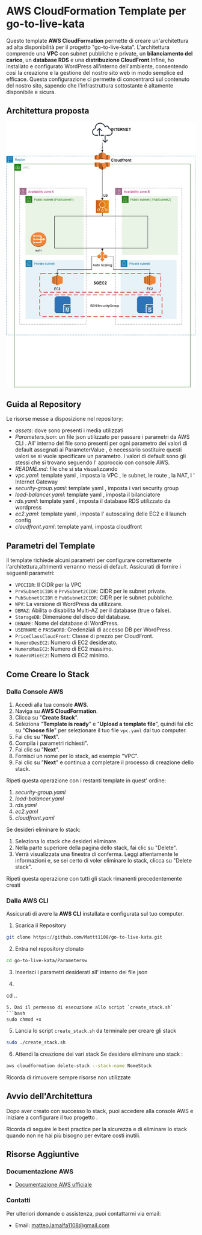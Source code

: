 # AWS CloudFormation Template per go-to-live-kata

Questo template **AWS CloudFormation** permette di creare un'architettura ad alta disponibilità per il progetto "go-to-live-kata". L'architettura comprende una **VPC** con subnet pubbliche e private, un **bilanciamento del carico**, un **database RDS** e una **distribuzione CloudFront**.Infine, ho installato e configurato WordPress all'interno dell'ambiente, consentendo così la creazione e la gestione del nostro sito web in modo semplice ed efficace. Questa configurazione ci permette di concentrarci sul contenuto del nostro sito, sapendo che l'infrastruttura sottostante è altamente disponibile e sicura. 
## Architettura proposta
![Architettura](assets/Architettura.jpg)
## Guida al Repository
Le risorse messe a disposizione nel repository:  
* *assets*: dove sono presenti i media utilizzati
*  *Parameters.json*: un file json utilizzato per passare i parametri da AWS CLI . All' interno del file sono presenti per ogni parametro dei valori di default assegnati ai ParameterValue , è necessario sostituire questi  valori se si vuole specificare un parametro. I valori di default sono gli stessi che si trovano seguendo l' approccio con console AWS.
*  *README.md*: file che si sta visualizzando
*  *vpc.yaml*: template yaml , imposta la VPC , le subnet, le route , la NAT, l ' Internet Gateway
*  *security-group.yaml*: template yaml , imposta i vari security group
*  *load-balancer.yaml*: template yaml , imposta il bilanciatore
*  *rds.yaml*: template yaml , imposta il database RDS utilizzato da wordpress
*  *ec2.yaml*: template yaml , imposta l' autoscaling delle EC2 e il launch config
*  *cloudfront.yaml*: template yaml, imposta cloudfront

## Parametri del Template  
Il template richiede alcuni parametri per configurare correttamente l'architettura,altrimenti verranno messi di default. Assicurati di fornire i seguenti parametri:
* `VPCCIDR`: Il CIDR per la VPC
* `PrvSubnet1CIDR` e `PrvSubnet2CIDR`: CIDR per le subnet private.
* `PubSubnet1CIDR` e `PubSubnet2CIDR`: CIDR per le subnet pubbliche.
* `WPV`: La versione di WordPress da utilizzare.
* `DBMAZ`: Abilita o disabilita Multi-AZ per il database (true o false).
* `StorageDB`: Dimensione del disco del database.
* `DBNAME`: Nome del database di WordPress.
* `USERNAME` e `PASSWORD`: Credenziali di accesso DB per WordPress.
* `PriceClassCloudFront`: Classe di prezzo per CloudFront.
* `NumeroDesEC2`: Numero di EC2 desiderato.
* `NumeroMaxEC2`: Numero di EC2 massimo.
* `NumeroMinEC2`: Numero di EC2 minimo.
## Come Creare lo Stack
### Dalla Console AWS

1. Accedi alla tua console **AWS**.
2. Naviga su **AWS CloudFormation**.
3. Clicca su "**Create Stack**".
4. Seleziona "**Template is ready**" e "**Upload a template file**", quindi fai clic su "**Choose file**" per selezionare il tuo file `vpc.yaml` dal tuo computer.
5. Fai clic su "**Next**".
6. Compila i parametri richiesti".
7. Fai clic su "**Next**".
8. Fornisci un nome per lo stack, ad esempio "VPC".
9. Fai clic su "**Next**" e continua a completare il processo di creazione dello stack.


Ripeti questa operazione con i restanti template in quest' ordine:
1. *security-group.yaml*
2. *load-balancer.yaml*
3. *rds.yaml*
4. *ec2.yaml*
5. *cloudfront.yaml*

Se desideri eliminare lo stack:
1. Seleziona lo stack che desideri eliminare.
2. Nella parte superiore della pagina dello stack, fai clic su "Delete".
3. Verrà visualizzata una finestra di conferma. Leggi attentamente le informazioni e, se sei certo di voler eliminare lo stack, clicca su "Delete stack".

Ripeti questa operazione con tutti gli stack rimanenti precedentemente creati
### Dalla AWS CLI

Assicurati di avere la **AWS CLI** installata e configurata sul tuo computer.
1. Scarica il Repository
```bash
git clone https://github.com/Mattt1108/go-to-live-kata.git
```
2. Entra nel repository clonato
```bash
cd go-to-live-kata/Parametersw
```
3. Inserisci i parametri desiderati all' interno dei file json
4. ```bash
cd .. 
```
5. Dai il permesso di esecuzione allo script `create_stack.sh`   
```bash
sudo chmod +x 
```
5. Lancia lo script `create_stack.sh` da terminale per creare gli stack
```bash
sudo ./create_stack.sh
```
6. Attendi la creazione dei vari stack
Se desidere eliminare uno stack :
```bash
aws cloudformation delete-stack --stack-name NomeStack
```
Ricorda di rimuovere sempre risorse non utilizzate
## Avvio dell'Architettura  
Dopo aver creato con successo lo stack, puoi accedere alla console AWS e iniziare a configurare il tuo progetto .

Ricorda di seguire le best practice per la sicurezza e di eliminare lo stack quando non ne hai più bisogno per evitare costi inutili.

## Risorse Aggiuntive

### Documentazione AWS

- [Documentazione AWS ufficiale](https://docs.aws.amazon.com/)

### Contatti

Per ulteriori domande o assistenza, puoi contattarmi via email:

- Email: [matteo.lamalfa1108@gmail.com](mailto:tuo@email.com)

